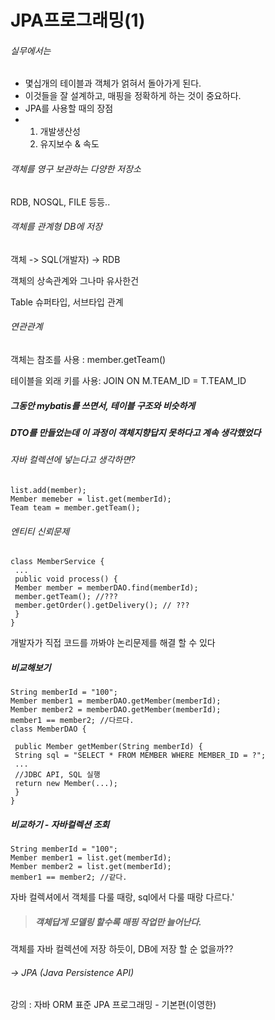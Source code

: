 # JPA프로그래밍(1)



###### 실무에서는

- 몇십개의 테이블과 객체가 얽혀서 돌아가게 된다.
- 이것들을 잘 설계하고, 매핑을 정확하게 하는 것이 중요하다.
- JPA를 사용할 때의 장점
- 1. 개발생산성
  2. 유지보수 & 속도



###### 객체를 영구 보관하는 다양한 저장소

RDB, NOSQL, FILE 등등..



###### 객체를 관계형 DB에 저장

객체 -> SQL(개발자) -> RDB



객체의 상속관계와 그나마 유사한건

Table 슈퍼타입, 서브타입 관계



###### 연관관계

객체는 참조를 사용 : member.getTeam()

테이블을 외래 키를 사용: JOIN ON M.TEAM_ID = T.TEAM_ID 



##### 그동안 mybatis를 쓰면서, 테이블 구조와 비슷하게

##### DTO를 만들었는데 이 과정이 객체지향답지 못하다고 계속 생각했었다



###### 자바 컬렉션에 넣는다고 생각하면?

```
list.add(member);
Member memeber = list.get(memberId);
Team team = member.getTeam();
```



###### 엔티티 신뢰문제

```
class MemberService {
 ...
 public void process() {
 Member member = memberDAO.find(memberId);
 member.getTeam(); //???
 member.getOrder().getDelivery(); // ???
 }
}
```

개발자가 직접 코드를 까봐야 논리문제를 해결 할 수 있다



##### 비교해보기

```
String memberId = "100";
Member member1 = memberDAO.getMember(memberId);
Member member2 = memberDAO.getMember(memberId);
member1 == member2; //다르다.
class MemberDAO {
 
 public Member getMember(String memberId) {
 String sql = "SELECT * FROM MEMBER WHERE MEMBER_ID = ?";
 ...
 //JDBC API, SQL 실행
 return new Member(...);
 }
}
```



##### 비교하기 - 자바컬렉션 조회

```
String memberId = "100";
Member member1 = list.get(memberId);
Member member2 = list.get(memberId);
member1 == member2; //같다.
```

자바 컬렉셔에서 객체를 다룰 때랑, sql에서 다룰 때랑 다르다.'



> ##### 객체답게 모델링 할수록 매핑 작업만 늘어난다.



객체를 자바 컬렉션에 저장 하듯이, DB에 저장 할 순 없을까??


###### -> JPA (Java Persistence API)







강의 : 자바 ORM 표준 JPA 프로그래밍 - 기본편(이영한)
